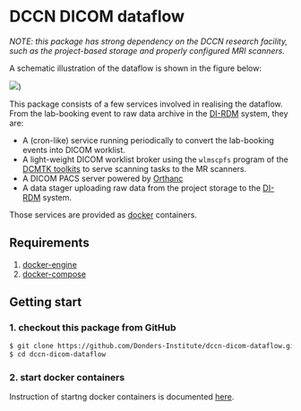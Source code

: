 # DCCN DICOM dataflow

_NOTE: this package has strong dependency on the DCCN research facility, such as the project-based storage and properly configured MRI scanners._

A schematic illustration of the dataflow is shown in the figure below:

![](../dicom_dataflow_docker_containers.png))

This package consists of a few services involved in realising the dataflow.  From the lab-booking event to raw data archive in the [DI-RDM](http://data.donders.ru.nl) system, they are:

- A (cron-like) service running periodically to convert the lab-booking events into DICOM worklist.
- A light-weight DICOM worklist broker using the `wlmscpfs` program of the [DCMTK toolkits](http://dicom.offis.de) to serve scanning tasks to the MR scanners.
- A DICOM PACS server powered by [Orthanc](http://www.orthanc-server.com/)
- A data stager uploading raw data from the project storage to the [DI-RDM](https://data.donders.ru.nl) system.

Those services are provided as [docker](http://docker.com) containers. 

## Requirements 

1. [docker-engine](https://www.docker.com/products/docker-engine)
1. [docker-compose](https://docs.docker.com/compose/)

## Getting start

### 1. checkout this package from GitHub
 
```bash
$ git clone https://github.com/Donders-Institute/dccn-dicom-dataflow.git
$ cd dccn-dicom-dataflow
```

### 2. start docker containers

Instruction of startng docker containers is documented [here](docker/README.md).
